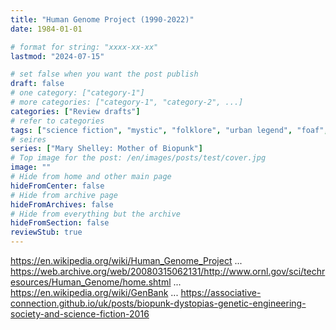 ```yaml
---
title: "Human Genome Project (1990-2022)"
date: 1984-01-01

# format for string: "xxxx-xx-xx"
lastmod: "2024-07-15"

# set false when you want the post publish
draft: false
# one category: ["category-1"]
# more categories: ["category-1", "category-2", ...]
categories: ["Review drafts"]
# refer to categories
tags: ["science fiction", "mystic", "folklore", "urban legend", "foaf", "biohazard", "necro fetishism", "militarism", "humanism", "posthumanism", "pandemic", "zombie"]
# seires
series: ["Mary Shelley: Mother of Biopunk"]
# Top image for the post: /en/images/posts/test/cover.jpg
image: ""
# Hide from home and other main page
hideFromCenter: false
# Hide from archive page
hideFromArchives: false
# Hide from everything but the archive
hideFromSection: false
reviewStub: true
---
```

https://en.wikipedia.org/wiki/Human_Genome_Project
...
https://web.archive.org/web/20080315062131/http://www.ornl.gov/sci/techresources/Human_Genome/home.shtml
...
https://en.wikipedia.org/wiki/GenBank
...
https://associative-connection.github.io/uk/posts/biopunk-dystopias-genetic-engineering-society-and-science-fiction-2016
<!--more-->